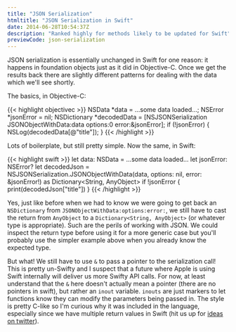 ```yaml
---
title: "JSON Serialization"
htmltitle: "JSON Serialization in Swift"
date: 2014-06-28T10:54:37Z
description: "Ranked highly for methods likely to be updated for Swift"
previewCode: json-serialization
---
```


JSON serialization is essentially unchanged in Swift for one reason: it happens in foundation objects just as it did in Objective-C. Once we get the results back there are slightly different patterns for dealing with the data which we'll see shortly.

The basics, in Objective-C:

{{< highlight objectivec >}}
NSData *data = ...some data loaded...;
NSError *jsonError = nil;
NSDictionary *decodedData = [NSJSONSerialization JSONObjectWithData:data options:0 error:&jsonError];
if (!jsonError) {
  NSLog(decodedData[@"title"]);
}
{{< /highlight >}}

Lots of boilerplate, but still pretty simple. Now the same, in Swift:

{{< highlight swift >}}
let data: NSData = ...some data loaded...
let jsonError: NSError?
let decodedJson = NSJSONSerialization.JSONObjectWithData(data, options: nil, error: &jsonError!) as Dictionary<String, AnyObject>
if !jsonError {
  print(decodedJson["title"])
}
{{< /highlight >}}

Yes, just like before when we had to know we were going to get back an `NSDictionary` from `JSONObjectWithData:options:error:`, we still have to cast the return from `AnyObject` to a `Dictionary<String, AnyObject>` (or whatever type is appropriate). Such are the perils of working with JSON. We could inspect the return type before using it for a more generic case but you'll probably use the simpler example above when you already know the expected type.

But what! We still have to use `&` to pass a pointer to the serialization call! This is pretty un-Swifty and I suspect that a future where Apple is using Swift internally will deliver us more Swifty API calls. For now, at least understand that the `&` here doesn't actually mean a pointer (there are no pointers in swift), but rather an `inout` variable. `inouts` are just markers to let functions know they can modify the parameters being passed in. The style is pretty C-like so I'm curious why it was included in the language, especially since we have multiple return values in Swift (hit us up for [ideas on twitter](http://twitter.com/objctoswift)).
